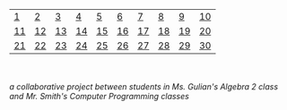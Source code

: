 <table>
  <tr>
   <td>
      <a href="http://alpha.editor.p5js.org/full/SkLkmgzwz">1</a>
   </td>
   <td>
      <a href="http://alpha.editor.p5js.org/full/B1yT-ZGwf">2</a>
   </td>
   <td>
      <a href="http://alpha.editor.p5js.org/full/HkuW5lMvM">3</a>
   </td>
   <td>
      <a href="http://alpha.editor.p5js.org/full/BJyVsgGPf">4</a>
   </td>
   <td>
      <a href="http://alpha.editor.p5js.org/full/BkfCrgMvz">5</a>
   </td>
   <td>
      <a href="http://alpha.editor.p5js.org/full/r1tYM-GwG">6</a>
   </td>
   <td>
      <a href="http://alpha.editor.p5js.org/full/S1jIZ-MPz">7</a>
   </td>
   <td>
      <a href="http://alpha.editor.p5js.org/full/Hkc6WZGvG">8</a>
   </td>
   <td>
      <a href="http://alpha.editor.p5js.org/full/Hy5EfZzDG">9</a>
   </td>
   <td>
      <a href="http://alpha.editor.p5js.org/full/rkgGjJzDf">10</a>
   </td>
  </tr>
  <tr>
   <td>
      <a href="http://alpha.editor.p5js.org/full/rJ0wMWMvG">11</a>
   </td>
   <td>
      <a href="http://alpha.editor.p5js.org/full/SypkGZfPG">12</a>
   </td>
   <td>
      <a href="http://alpha.editor.p5js.org/full/ryo2f-Mvf">13</a>
   </td>
   <td>
      <a href="http://alpha.editor.p5js.org/full/HJLoBbMDM">14</a>
   </td>
   <td>
      <a href="http://alpha.editor.p5js.org/full/BkS9V-fvz">15</a>
   </td>
   <td>
      <a href="http://alpha.editor.p5js.org/full/SkXDeZMvf">16</a>
   </td>
   <td>
      <a href="http://alpha.editor.p5js.org/full/H1se--Gvf">17</a>
   </td>
   <td>
      <a href="http://alpha.editor.p5js.org/full/rkgGjJzDf">18</a>
   </td>
   <td>
      <a href="http://alpha.editor.p5js.org/full/ryZ1l-fvM">19</a>
   </td>
   <td>
      <a href="http://alpha.editor.p5js.org/full/r1EtNZfwz">20</a>
   </td>
  </tr>
  <tr>
   <td>
      <a href="http://alpha.editor.p5js.org/full/Syh6wZfvG">21</a>
   </td>
   <td>
      <a href="http://alpha.editor.p5js.org/full/ry4rvWGPM">22</a>
   </td>
   <td>
      <a href="http://alpha.editor.p5js.org/full/H1gS5vJvG">23</a>
   </td>
   <td>
      <a href="http://alpha.editor.p5js.org/full/BkHX5Pkvz">24</a>
   </td>
   <td>
      <a href="http://alpha.editor.p5js.org/full/HydI5D1vG">25</a>
   </td>
   <td>
      <a href="http://alpha.editor.p5js.org/full/HJSH9vJvz">26</a>
   </td>
   <td>
      <a href="http://alpha.editor.p5js.org/full/HkjN6w1wG">27</a>
   </td>
   <td>
      <a href="http://alpha.editor.p5js.org/full/Bka1aPJDz">28</a>
   </td>
   <td>
      <a href="http://alpha.editor.p5js.org/full/H1l1EglGwG">29</a>
   </td>
   <td>
      <a href="http://alpha.editor.p5js.org/full/BkfCrgMvz">30</a>
   </td>
  </tr>
</table>

<br>
<br>
<em>a collaborative project between students in Ms. Gulian's Algebra 2 class and Mr. Smith's Computer Programming classes</em>
<br>
<br>

